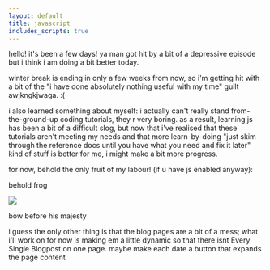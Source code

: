 ```yaml
---
layout: default
title: javascript
includes_scripts: true
---
```

<p>hello! it's been a few days! ya man got hit by a bit of a depressive episode but i think 
   i am doing a bit better today.</p>
<p>winter break is ending in only a few weeks from now, so i'm getting hit with a bit of the 
   "i have done absolutely nothing useful with my time" guilt awjkngkjwaga. :(</p>
<p>i also learned something about myself: i actually can't really stand from-the-ground-up coding tutorials,
   they r very boring. as a result, learning js has been 
   a bit of a difficult slog, but now that i've realised that these tutorials aren't meeting my 
   needs and that more learn-by-doing "just skim through the reference docs until you have what you need 
   and fix it later" kind of stuff is better for me, i might make a bit more progress.</p>
<p>for now, behold the only fruit of my labour! (if u have js enabled anyway):</p>
<p class="collapsible">behold frog</p>
<div class="collapse_content">
   <img class="shake" src="{% link assets/images/drfrg.gif %}">
   <p class="shake">bow before his majesty</p>
</div>
<p>i guess the only other thing is that the blog pages are a bit of a mess;
   what i'll work on for now is making em a little dynamic so that there isnt Every Single Blogpost
   on one page. maybe make each date a button that expands the page content</p>